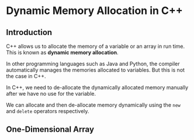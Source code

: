 # Dynamic Memory Allocation in C++

## Introduction

C++ allows us to allocate the memory of a variable or an array in run time. This is known as **dynamic memory allocation**.

In other programming languages such as Java and Python, the compiler automatically manages the memories allocated to variables. But this is not the case in C++.

In C++, we need to de-allocate the dynamically allocated memory manually after we have no use for the variable.

We can allocate and then de-allocate memory dynamically using the `new` and `delete` operators respectively.

## One-Dimensional Array

###
